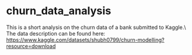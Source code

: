 # churn_data_analysis

This is a short analysis on the churn data of a bank submitted to Kaggle.\\
The data description can be found here: https://www.kaggle.com/datasets/shubh0799/churn-modelling?resource=download
